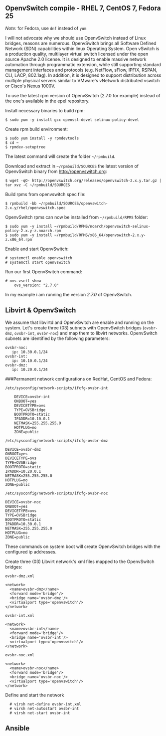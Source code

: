 ## OpenvSwitch compile - RHEL 7, CentOS 7, Fedora 25

*Note:* for Fedora, use `dnf` instead of `yum`

I will not advocate why we should use OpenvSwitch instead of Linux bridges, reasons are numerous. OpenvSwitch brings all Software Defined Network (SDN) capabilities within linux Operating System.
Open vSwitch is a production quality, multilayer virtual switch licensed under the open source Apache 2.0 license.  It is designed to enable massive network automation through programmatic extension, while still supporting standard management interfaces and protocols (e.g. NetFlow, sFlow, IPFIX, RSPAN, CLI, LACP, 802.1ag).  In addition, it is designed to support distribution across multiple physical servers similar to VMware's vNetwork distributed vswitch or Cisco's Nexus 1000V.

To use the latest rpm version of OpenvSwitch (2.7.0 for example) instead of the one's available in the epel repository.

Install necessary binaries to build rpm:

    $ sudo yum -y install gcc openssl-devel selinux-policy-devel

Create rpm build environment:

    $ sudo yum install -y rpmdevtools
    $ cd ~
    $ rpmdev-setuptree
    
The latest command will create the folder  `~/rpmbuild`.
   
Download and extract in `~/rpmbuild/SOURCES` the latest version of OpenvSwitch binary from http://openvswitch.org:

    $ wget -qO- http://openvswitch.org/releases/openvswitch-2.x.y.tar.gz | tar xvz -C ~/rpmbuild/SOURCES
   
Build rpms from openvswitch spec file:

    $ rpmbuild -bb ~/rpmbuild/SOURCES/openvswitch-2.x.y/rhel/openvswitch.spec   

OpenvSwitch rpms can now be installed from `~/rpmbuild/RPMS` folder:

    $ sudo yum -y install ~/rpmbuild/RPMS/noarch/openvswitch-selinux-policy-2.x.y-z.noarch.rpm
    $ sudo yum -y install ~/rpmbuild/RPMS/x86_64/openvswitch-2.x.y-z.x86_64.rpm
    
Enable and start OpenvSwitch:

    # systemctl enable openvswitch
    # systemctl start openvswitch

Run our first OpenvSwitch command:

    # ovs-vsctl show
        ovs_version: "2.7.0"
 
In my example i am running the version *2.7.0* of OpenvSwitch.


 
## Libvirt & OpenvSwitch
We assume that libvirtd and OpenvSwitch are enable and running on the system.
Let's create three (03) subnets with OpenvSwitch bridges (`ovsbr-dmz`, `ovsbr-int`, `ovsbr-noc`) and map them to libvirt networks.
OpenvSwitch subnets are identified by the following parameters:

```
ovsbr-noc:
   ip: 10.30.0.1/24
ovsbr-int:
   ip: 10.10.0.1/24
ovsbr-dmz:
   ip: 10.20.0.1/24 
```

###Permanent network configurations on RedHat, CentOS and Fedora:

`/etc/sysconfig/network-scripts/ifcfg-ovsbr-int`

```
	DEVICE=ovsbr-int
	ONBOOT=yes
	DEVICETYPE=ovs
	TYPE=OVSBridge
	BOOTPROTO=static
	IPADDR=10.10.0.1
	NETMASK=255.255.255.0
	HOTPLUG=no
	ZONE=public
```

`/etc/sysconfig/network-scripts/ifcfg-ovsbr-dmz`

```
DEVICE=ovsbr-dmz
ONBOOT=yes
DEVICETYPE=ovs
TYPE=OVSBridge
BOOTPROTO=static
IPADDR=10.20.0.1
NETMASK=255.255.255.0
HOTPLUG=no
ZONE=public
```

`/etc/sysconfig/network-scripts/ifcfg-ovsbr-noc`

```
DEVICE=ovsbr-noc
ONBOOT=yes
DEVICETYPE=ovs
TYPE=OVSBridge
BOOTPROTO=static
IPADDR=10.30.0.1
NETMASK=255.255.255.0
HOTPLUG=no
ZONE=public
```

These commands on system boot will create OpenvSwitch bridges with the configured ip addresses.

Create three (03) Libvirt network's xml files mapped to the OpenvSwitch bridges:

`ovsbr-dmz.xml`

```
<network>
  <name>ovsbr-dmz</name>
  <forward mode='bridge'/>
  <bridge name='ovsbr-dmz'/>
  <virtualport type='openvswitch'/>
</network>
```
		
`ovsbr-int.xml`

```
<network>
  <name>ovsbr-int</name>
  <forward mode='bridge'/>
  <bridge name='ovsbr-int'/>
  <virtualport type='openvswitch'/>
</network>
```
		
`ovsbr-noc.xml`		

```
<network>
  <name>ovsbr-noc</name>
  <forward mode='bridge'/>
  <bridge name='ovsbr-noc'/>
  <virtualport type='openvswitch'/>
</network>
```

Define and start the network

	  # virsh net-define ovsbr-int.xml
	  # virsh net-autostart ovsbr-int
	  # virsh net-start ovsbr-int

  


## Ansible
